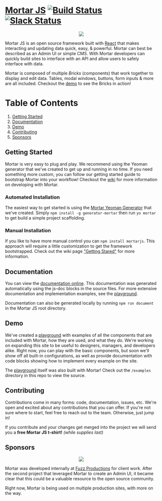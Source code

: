 # [Mortar JS](http://mortar.fuzzpro.io) [![Build Status](https://img.shields.io/travis/fuzz-productions/Mortar-JS/dev.svg?style=flat)](https://travis-ci.org/fuzz-productions/Mortar-JS) [![Slack Status](https://fuzz-opensource.herokuapp.com/badge.svg)](https://fuzz-opensource.herokuapp.com/)

<p align="center">
  <img src="https://cdn.rawgit.com/fuzz-productions/mortar-js/dev/assets/logo.svg" />
</p>

Mortar JS is an open source framework built with [React](https://facebook.github.io/react/) that makes interacting and updating data quick, easy, & powerful.  Mortar can best be described as an Admin UI or simple CMS. With Mortar developers can quickly build sites to interface with an API and allow users to safely interface with data.

Mortar is composed of multiple *Bricks* (components) that work together to display and edit data.  Tables, modal windows, buttons, form inputs & more are all included.  Checkout the [demo](http://playground.mortarjs.io) to see the Bricks in action!

# Table of Contents
1. [Getting Started](#getting-started)
2. [Documentation](#documentation)
3. [Demo](#demo)
4. [Contributing](#contributing)
5. [Sponsors](#sponsors)


## Getting Started
Mortar is very easy to plug and play.  We recommend using the Yeoman generator that we've created to get up and running in no time.  If you need something more custom, you can follow our getting started guide to bootstrap Mortar into your workflow!  Checkout the [wiki](https://github.com/fuzz-productions/Mortar-JS/wiki) for more information on developing with Mortar.

### Automated Installation
The easiest way to get started is using the [Mortar Yeoman Generator](https://github.com/fuzz-productions/generator-mortar) that we've created.  Simply `npm install -g generator-mortar` then run `yo mortar` to get build a simple project scaffolding.

### Manual Installation
If you like to have more manual control you can `npm install mortarjs`. This approach will require a little customization to get the framework bootstrapped.  Check out the wiki page ["Getting Stared"](https://github.com/fuzz-productions/Mortar-JS/wiki/Getting-Started) for more information.

## Documentation
You can view the [documentation online](https://doclets.io/fuzz-productions/Mortar-JS/master).  This documentation was generated automatically using the js-doc blocks in the source files.  For more extensive documentation and implementation examples, see the [playground](http://playground.mortarjs.io).

Documentation can also be generated locally by running `npm run document` in the Mortar JS root directory.

## Demo
We've created a [playground](http://playground.mortarjs.io) with examples of all the components that are included with Mortar, how they are used, and what they do.  We're working on expanding this site to be useful to designers, managers, and developers alike.  Right now, you can play with the basic components, but soon we'll show off all built-in configurations, as well as provide documentation with code blocks showing how to implement every example on the site.

The [playground](http://playground.mortarjs.io) itself was also built with Mortar! Check out the `/examples` directory in this repo to view the source.

## Contributing
Contributions come in many forms: code, documentation, issues, etc.  We're open and excited about any contributions that you can offer.  If you're not sure where to start, feel free to reach out to the team.  Otherwise, just jump in!

If you contribute and your changes get merged into the project we will send you a __free Mortar JS t-shirt!__ _(while supplies last)_

## Sponsors
<p align="center">
  <img src="https://avatars3.githubusercontent.com/u/3419382?v=3&s=200" />
</p>

Mortar was developed internally at [Fuzz Productions](http://www.fuzzproductions.com) for client work.  After the second project that leveraged Mortar to create an Admin UI, it became clear that this could be a valuable resource to the open source community.

Right now, Mortar is being used on multiple production sites, with more on the way.
